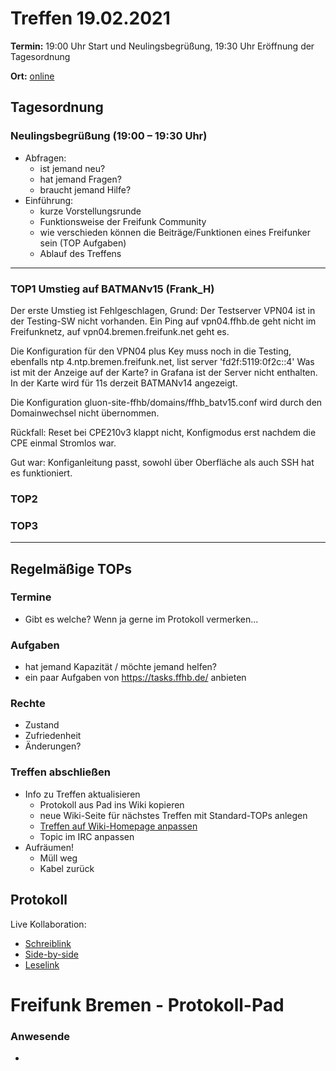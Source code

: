 # Treffen 19.02.2021

**Termin:** 19:00 Uhr Start und Neulingsbegrüßung, 19:30 Uhr Eröffnung der Tagesordnung

**Ort:** [online](https://bremen.freifunk.net/to/videokonf)

## Tagesordnung
### Neulingsbegrüßung (19:00 – 19:30 Uhr)

- Abfragen:
    - ist jemand neu?
    - hat jemand Fragen?
    - braucht jemand Hilfe?
- Einführung:
    - kurze Vorstellungsrunde
    - Funktionsweise der Freifunk Community
    - wie verschieden können die Beiträge/Funktionen eines Freifunker sein (TOP Aufgaben)
    - Ablauf des Treffens

---
### TOP1 Umstieg auf BATMANv15 (Frank_H)
Der erste Umstieg ist Fehlgeschlagen, Grund: Der Testserver VPN04 ist in der Testing-SW nicht vorhanden.
Ein Ping auf vpn04.ffhb.de geht nicht im Freifunknetz, auf vpn04.bremen.freifunk.net geht es.

Die Konfiguration für den VPN04 plus Key muss noch in die Testing, ebenfalls ntp 4.ntp.bremen.freifunk.net,
list server 'fd2f:5119:0f2c::4'
Was ist mit der Anzeige auf der Karte? in Grafana ist der Server nicht enthalten.
In der Karte wird für 11s derzeit BATMANv14 angezeigt.

Die Konfiguration  gluon-site-ffhb/domains/ffhb_batv15.conf wird durch den Domainwechsel nicht übernommen.

Rückfall: Reset bei CPE210v3 klappt nicht, Konfigmodus erst nachdem die CPE einmal Stromlos war.

Gut war: Konfiganleitung passt, sowohl über Oberfläche als auch SSH hat es funktioniert.

### TOP2


### TOP3


---
## Regelmäßige TOPs

### Termine

- Gibt es welche? Wenn ja gerne im Protokoll vermerken...

### Aufgaben

- hat jemand Kapazität / möchte jemand helfen?
- ein paar Aufgaben von https://tasks.ffhb.de/ anbieten

### Rechte

- Zustand
- Zufriedenheit
- Änderungen?

### Treffen abschließen

- Info zu Treffen aktualisieren
  - Protokoll aus Pad ins Wiki kopieren
  - neue Wiki-Seite für nächstes Treffen mit Standard-TOPs anlegen
  - [Treffen auf Wiki-Homepage anpassen](https://wiki.bremen.freifunk.net/Home)
  - Topic im IRC anpassen
- Aufräumen!
  - Müll weg
  - Kabel zurück

## Protokoll

Live Kollaboration:

* [Schreiblink](https://hackmd.io/AwDgnA7ATArKC0BGGBjAzPALAUzSeARgYgGzxQAmEFFwiKBEKAhkA===?edit)
* [Side-by-side](https://hackmd.io/AwDgnA7ATArKC0BGGBjAzPALAUzSeARgYgGzxQAmEFFwiKBEKAhkA===?both)
* [Leselink](https://hackmd.io/AwDgnA7ATArKC0BGGBjAzPALAUzSeARgYgGzxQAmEFFwiKBEKAhkA===?view)

# Freifunk Bremen - Protokoll-Pad

### Anwesende
- 